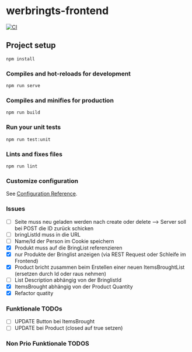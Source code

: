 # werbringts-frontend

[![CI](https://github.com/vlamboy/werbringts-frontend/actions/workflows/ci.yml/badge.svg)](https://github.com/vlamboy/werbringts-frontend/actions/workflows/ci.yml)


## Project setup
```
npm install
```

### Compiles and hot-reloads for development
```
npm run serve
```

### Compiles and minifies for production
```
npm run build
```

### Run your unit tests
```
npm run test:unit
```

### Lints and fixes files
```
npm run lint
```

### Customize configuration
See [Configuration Reference](https://cli.vuejs.org/config/).


### Issues 
* [ ] Seite muss neu geladen werden nach create oder delete --> Server soll bei POST die ID zurück schicken
* [ ] bringListId muss in die URL
* [ ] Name/Id der Person im Cookie speichern
* [x] Produkt muss auf die BringList referenzieren
* [x] nur Produkte der Bringlist anzeigen (via REST Request oder Schleife im Frontend)
* [x] Product bricht zusammen beim Erstellen einer neuen ItemsBroughtList (ersetzen durch Id oder raus nehmen) 
* [ ] List Description abhängig von der BringlistId
* [x] ItemsBrought abhängig von der Product Quantity
* [x] Refactor quatity

### Funktionale TODOs 
* [ ] UPDATE Button bei ItemsBrought  
* [ ] UPDATE bei Product (closed auf true setzen)

### Non Prio Funktionale TODOS




